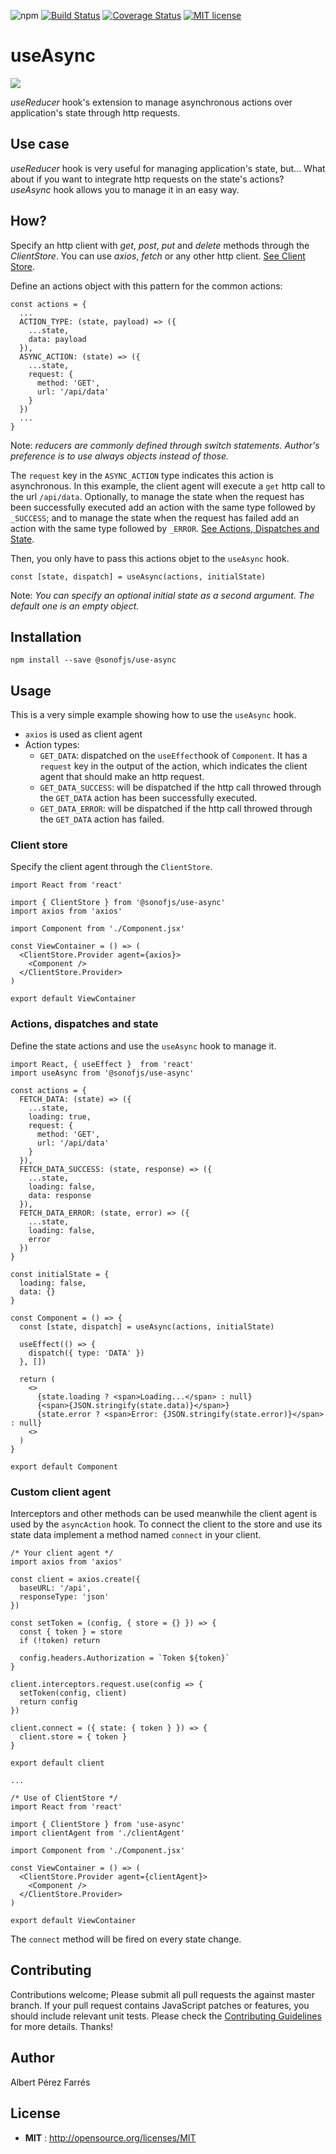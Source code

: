 ![npm](https://img.shields.io/npm/v/@sonofjs/use-async.svg) [![Build Status](https://travis-ci.org/sonofjavascript/use-async.svg?branch=master)](https://travis-ci.org/sonofjavascript/use-async) [![Coverage Status](https://coveralls.io/repos/github/sonofjavascript/use-async/badge.svg)](https://coveralls.io/github/sonofjavascript/use-async) [![MIT license](http://img.shields.io/badge/license-MIT-blue.svg)](http://opensource.org/licenses/MIT)

# useAsync
<img src='https://onix-systems.com/uploads/eYdjjAuPgNzIPbGGJtMORLRQ9kYyQeKo.jpg' />

*useReducer* hook's extension to manage asynchronous actions over application's state through http requests.

## Use case
*useReducer* hook is very useful for managing application's state, but... What about if you want to integrate http requests on the state's actions? *useAsync* hook allows you to manage it in an easy way.

## How?
Specify an http client with *get*, *post*, *put* and *delete* methods through the *ClientStore*. You can use *axios*, *fetch* or any other http client. [See Client Store](#client-store).

Define an actions object with this pattern for the common actions:
```
const actions = {
  ...
  ACTION_TYPE: (state, payload) => ({
    ...state,
    data: payload
  }),
  ASYNC_ACTION: (state) => ({
    ...state,
    request: {
      method: 'GET',
      url: '/api/data'
    }
  })
  ...
}
```
Note: *reducers are commonly defined through switch statements. Author's preference is to use always objects instead of those.*


The `request` key in the `ASYNC_ACTION` type indicates this action is asynchronous. In this example, the client agent will execute a `get` http call to the url `/api/data`. Optionally, to manage the state when the request has been successfully executed add an action with the same type followed by `_SUCCESS`; and to manage the state when the request has failed add an action with the same type followed by `_ERROR`. [See Actions, Dispatches and State](#actions-dispatches-and-state).

Then, you only have to pass this actions objet to the `useAsync` hook. 

```
const [state, dispatch] = useAsync(actions, initialState)
```

Note: *You can specify an optional initial state as a second argument. The default one is an empty object.*

## Installation
```
npm install --save @sonofjs/use-async
```

## Usage
This is a very simple example showing how to use the `useAsync` hook.
* `axios` is used as client agent
* Action types:
    *  `GET_DATA`: dispatched on the `useEffect`hook of `Component`. It has a `request` key in the output of the action, which indicates the client agent that should make an http request.
    *  `GET_DATA_SUCCESS`: will be dispatched if the http call throwed through the `GET_DATA` action has been successfully executed.
    *  `GET_DATA_ERROR`: will be dispatched if the http call throwed through the `GET_DATA` action has failed.

### Client store
Specify the client agent through the `ClientStore`.

```
import React from 'react'

import { ClientStore } from '@sonofjs/use-async'
import axios from 'axios'

import Component from './Component.jsx'

const ViewContainer = () => (
  <ClientStore.Provider agent={axios}>
    <Component />
  </ClientStore.Provider>
)

export default ViewContainer
```

### Actions, dispatches and state
Define the state actions and use the `useAsync` hook to manage it.

```
import React, { useEffect }  from 'react'
import useAsync from '@sonofjs/use-async'

const actions = {
  FETCH_DATA: (state) => ({
    ...state,
    loading: true,
    request: {
      method: 'GET',
      url: '/api/data'
    }
  }),
  FETCH_DATA_SUCCESS: (state, response) => ({
    ...state,
    loading: false,
    data: response
  }),
  FETCH_DATA_ERROR: (state, error) => ({
    ...state,
    loading: false,
    error
  })
}

const initialState = {
  loading: false,
  data: {}
}

const Component = () => {
  const [state, dispatch] = useAsync(actions, initialState)
    
  useEffect(() => {
    dispatch({ type: 'DATA' })
  }, [])
    
  return (
    <>
      {state.loading ? <span>Loading...</span> : null}
      {<span>{JSON.stringify(state.data)}</span>}
      {state.error ? <span>Error: {JSON.stringify(state.error)}</span> : null}
    <>
  )
}

export default Component
```

### Custom client agent
Interceptors and other methods can be used meanwhile the client agent is used by the `asyncAction` hook. To connect the client to the store and use its state data implement a method named `connect` in your client.

```
/* Your client agent */
import axios from 'axios'

const client = axios.create({
  baseURL: '/api',
  responseType: 'json'
})

const setToken = (config, { store = {} }) => {
  const { token } = store
  if (!token) return

  config.headers.Authorization = `Token ${token}`
}

client.interceptors.request.use(config => {
  setToken(config, client)
  return config
})

client.connect = ({ state: { token } }) => {
  client.store = { token }
}

export default client

...

/* Use of ClientStore */
import React from 'react'

import { ClientStore } from 'use-async'
import clientAgent from './clientAgent'

import Component from './Component.jsx'

const ViewContainer = () => (
  <ClientStore.Provider agent={clientAgent}>
    <Component />
  </ClientStore.Provider>
)

export default ViewContainer

```

The `connect` method will be fired on every state change.

## Contributing
Contributions welcome; Please submit all pull requests the against master branch. If your pull request contains JavaScript patches or features, you should include relevant unit tests. Please check the [Contributing Guidelines](contributng.md) for more details. Thanks!

## Author
Albert Pérez Farrés 

## License
 - **MIT** : http://opensource.org/licenses/MIT
 


